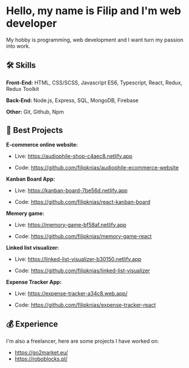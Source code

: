 
# Hello, my name is Filip and I'm web developer

My hobby is programming, web development and I want turn my passion into work.



## 🛠 Skills

**Front-End:** HTML, CSS/SCSS, Javascript ES6, Typescript, React, Redux, Redux Toolkit

**Back-End:** Node.js, Express, SQL, MongoDB, Firebase

**Other:** Git, Github, Npm

## 🌟 Best Projects
**E-commerce online website:** 
- Live: https://audiophile-shop-c4aec8.netlify.app

- Code: https://github.com/filipknias/audiophile-ecommerce-website

**Kanban Board App:** 
- Live: https://kanban-board-7be56d.netlify.app

- Code: https://github.com/filipknias/react-kanban-board

**Memory game:** 
- Live: https://memory-game-bf58af.netlify.app

- Code: https://github.com/filipknias/memory-game-react

**Linked list visualizer:**
- Live: https://linked-list-visualizer-b30150.netlify.app

- Code: https://github.com/filipknias/linked-list-visualizer

**Expense Tracker App:** 
- Live: https://expense-tracker-a34c8.web.app/

- Code: https://github.com/filipknias/expense-tracker-react

## 💰 Experience

I'm also a freelancer, here are some projects I have worked on:

- https://go2market.eu/
- https://roboblocks.pl/
